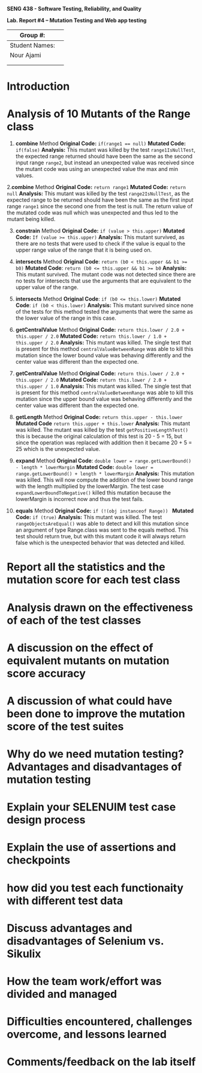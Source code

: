 **SENG 438 - Software Testing, Reliability, and Quality**

**Lab. Report \#4 – Mutation Testing and Web app testing**

| Group \#:      |     |
| -------------- | --- |
| Student Names: |     |
| Nour Ajami     |     |                 
|                |     |
|                |     |

# Introduction

# Analysis of 10 Mutants of the Range class 

1. **combine** Method
   **Original Code:** `if(range1 == null)`
   **Mutated Code:** `if(false)`
   **Analysis:** This mutant was killed by the test `range1IsNullTest`, the expected range returned should have been the same as the second input range `range2`, but instead an unexpected value was received since the mutant code was using an unexpected value the max and min values.

2.**combine** Method
    **Original Code:** `return range1`
    **Mutated Code:** `return null`
    **Analysis:** This mutant was killed by the test `range2IsNullTest`, as the expected range to be returned should have been the same as the first input range `range1` since the second one from the test is null. The return value of the mutated code was null which was unexpected and thus led to the mutant being killed.
    
3. **constrain** Method
   **Original Code:** `if (value > this.upper)`
   **Mutated Code:** `If (value >= this.upper)`
   **Analysis:** This mutant survived, as there are no tests that were used to check if the value is equal to the upper range value of the range that it is being used on.

4. **intersects** Method
   **Original Code**: `return (b0 < this.upper && b1 >= b0)`
   **Mutated Code**: `return (b0 <= this.upper && b1 >= b0`
   **Analysis:** This mutant survived. The mutant code was not detected since there are no tests for intersects that use the arguments that are equivalent to the upper value of the range.

5. **intersects** Method
   **Original Code**: `if (b0 <= this.lower)`
   **Mutated Code**: `if (b0 < this.lower)`
   **Analysis:** This mutant survived since none of the tests for this method tested the arguments that were the same as the lower value of the range in this case.

6. **getCentralValue** Method
   **Original Code:** `return this.lower / 2.0 + this.upper / 2.0`
   **Mutated Code:** `return this.lower / 1.0 + this.upper / 2.0`
   **Analysis:** This mutant was killed. The single test that is present for this method `centralValueBetweenRange` was able to kill this mutation since the lower bound value was behaving differently and the center value was different than the expected one.

7. **getCentralValue** Method
   **Original Code:** `return this.lower / 2.0 + this.upper / 2.0`
   **Mutated Code:** `return this.lower / 2.0 + this.upper / 1.0`
   **Analysis:** This mutant was killed. The single test that is present for this method `centralValueBetweenRange` was able to kill this mutation since the upper bound value was behaving differently and the center value was different than the expected one.

8. **getLength** Method
   **Original Code:** `return this.upper - this.lower`
   **Mutated Code** `return this.upper + this.lower`
   **Analysis:** This mutant was killed. The mutant was killed by the test `getPositiveLengthTest()` this is because the original calculation of this test is 20 - 5 = 15, but since the operation was replaced with addition then it became 20 + 5 = 25 which is the unexpected value.

9. **expand** Method
   **Original Code**: `double lower = range.getLowerBound() - length * lowerMargin`
   **Mutated Code:** `double lower = range.getLowerBound() + length * lowerMargin`
   **Analysis:** This mutation was killed. This will now compute the addition of the lower bound range with the length multiplied by the lowerMargin. The test case `expandLowerBoundToNegative()` killed this mutation because the lowerMargin is incorrect now and thus the test fails.

10. **equals** Method
    **Original Code:** `if (!(obj instanceof Range)) `
    **Mutated Code:** `if (true)`
    **Analysis:** This mutant was killed. The test `rangeObjectsAreEqual()` was able to detect and kill this mutation since an argument of type Range.class was sent to the equals method. This test should return true, but with this mutant code it will always return false which is the unexpected behavior that was detected and killed.
    
# Report all the statistics and the mutation score for each test class

# Analysis drawn on the effectiveness of each of the test classes

# A discussion on the effect of equivalent mutants on mutation score accuracy

# A discussion of what could have been done to improve the mutation score of the test suites

# Why do we need mutation testing? Advantages and disadvantages of mutation testing

# Explain your SELENUIM test case design process

# Explain the use of assertions and checkpoints

# how did you test each functionaity with different test data

# Discuss advantages and disadvantages of Selenium vs. Sikulix

# How the team work/effort was divided and managed


# Difficulties encountered, challenges overcome, and lessons learned

# Comments/feedback on the lab itself
